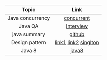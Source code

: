 Topic | Link
| :---:   | :-: 
|Java concurrency|[concurrent](https://www.youtube.com/playlist?list=PLhfHPmPYPPRk6yMrcbfafFGSbE2EPK_A6)
|Java QA|[Interview](https://www.javamadesoeasy.com/2015/07/core-java-top-120-most-interesting-and_21.html)
|java summary|[github](https://github.com/HugoMatilla/Effective-JAVA-Summary)
|Design pattern|[link1](https://www.javatpoint.com/design-patterns-in-java#:~:text=Java%20Design%20Patterns,3) [link2](https://howtodoinjava.com/gang-of-four-java-design-patterns/) [singlton](https://dzone.com/articles/java-singletons-using-enum)
|Java 8|[java8](https://howtodoinjava.com/java8/)
